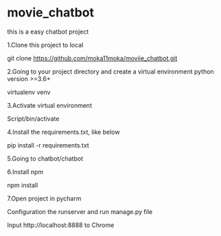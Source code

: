 # movie_chatbot

this is a easy chatbot project

1.Clone this project to local

  git clone https://github.com/moka11moka/moviie_chatbot.git

2.Going to your project directory and create a virtual environment python version >=3.6+

  virtualenv venv

3.Activate virtual environment

  Script/bin/activate

4.Install the requirements.txt, like below

  pip install -r requirements.txt

5.Going to chatbot/chatbot

6.Install npm

  npm install

7.Open project in pycharm

Configuration the runserver and run manage.py file

Input http://localhost:8888 to Chrome
